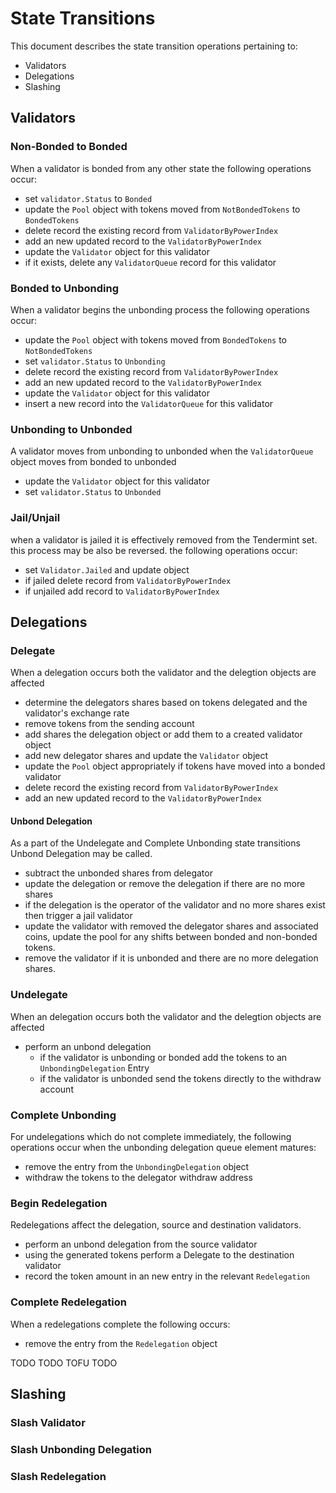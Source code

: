 # State Transitions

This document describes the state transition operations pertaining to:

 - Validators
 - Delegations
 - Slashing


## Validators

### Non-Bonded to Bonded

When a validator is bonded from any other state the following operations occur:  
 - set `validator.Status` to `Bonded`
 - update the `Pool` object with tokens moved from `NotBondedTokens` to `BondedTokens`
 - delete record the existing record from `ValidatorByPowerIndex`
 - add an new updated record to the `ValidatorByPowerIndex`
 - update the `Validator` object for this validator
 - if it exists, delete any `ValidatorQueue` record for this validator 

### Bonded to Unbonding
When a validator begins the unbonding process the following operations occur: 
 - update the `Pool` object with tokens moved from `BondedTokens` to `NotBondedTokens`
 - set `validator.Status` to `Unbonding`
 - delete record the existing record from `ValidatorByPowerIndex`
 - add an new updated record to the `ValidatorByPowerIndex`
 - update the `Validator` object for this validator
 - insert a new record into the `ValidatorQueue` for this validator 

### Unbonding to Unbonded
A validator moves from unbonding to unbonded when the `ValidatorQueue` object
moves from bonded to unbonded
 - update the `Validator` object for this validator
 - set `validator.Status` to `Unbonded`

### Jail/Unjail 
when a validator is jailed it is effectively removed from the Tendermint set.
this process may be also be reversed. the following operations occur:
 - set `Validator.Jailed` and update object 
 - if jailed delete record from `ValidatorByPowerIndex`
 - if unjailed add record to `ValidatorByPowerIndex`


## Delegations

### Delegate
When a delegation occurs both the validator and the delegtion objects are affected  
 - determine the delegators shares based on tokens delegated and the validator's exchange rate
 - remove tokens from the sending account 
 - add shares the delegation object or add them to a created validator object
 - add new delegator shares and update the `Validator` object
 - update the `Pool` object appropriately if tokens have moved into a bonded validator
 - delete record the existing record from `ValidatorByPowerIndex`
 - add an new updated record to the `ValidatorByPowerIndex`

#### Unbond Delegation
As a part of the Undelegate and Complete Unbonding state transitions Unbond
Delegation may be called. 
 - subtract the unbonded shares from delegator
 - update the delegation or remove the delegation if there are no more shares
 - if the delegation is the operator of the validator and no more shares exist
   then trigger a jail validator
 - update the validator with removed the delegator shares and associated coins, update
   the pool for any shifts between bonded and non-bonded tokens. 
 - remove the validator if it is unbonded and there are no more delegation shares. 

### Undelegate
When an delegation occurs both the validator and the delegtion objects are affected  
 - perform an unbond delegation 
   - if the validator is unbonding or bonded add the tokens to an
     `UnbondingDelegation` Entry
   - if the validator is unbonded send the tokens directly to the withdraw
     account

### Complete Unbonding
For undelegations which do not complete immediately, the following operations
occur when the unbonding delegation queue element matures:
 - remove the entry from the `UnbondingDelegation` object
 - withdraw the tokens to the delegator withdraw address 

### Begin Redelegation
Redelegations affect the delegation, source and destination validators. 
 - perform an unbond delegation from the source validator 
 - using the generated tokens perform a Delegate to the destination
   validator
 - record the token amount in an new entry in the relevant `Redelegation`

### Complete Redelegation
When a redelegations complete the following occurs:
 - remove the entry from the `Redelegation` object


TODO TODO TOFU TODO
## Slashing

### Slash Validator

### Slash Unbonding Delegation

### Slash Redelegation
